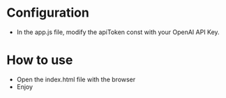 # Configuration
- In the app.js file, modify the apiToken const with your OpenAI API Key.

# How to use
- Open the index.html file with the browser
- Enjoy
